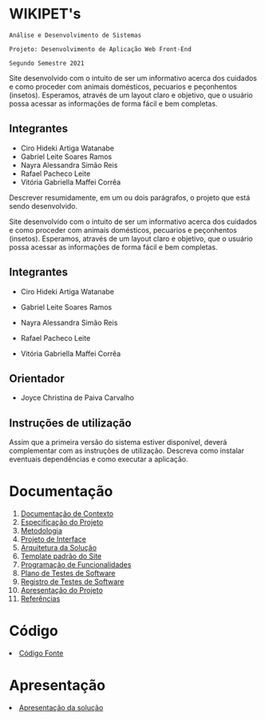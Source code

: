 # WIKIPET's

`Análise e Desenvolvimento de Sistemas`

`Projeto: Desenvolvimento de Aplicação Web Front-End`

`Segundo Semestre 2021`

Site desenvolvido com o intuito de ser um informativo acerca dos cuidados e como proceder com animais domésticos, pecuarios e peçonhentos (insetos). 
Esperamos, através de um layout claro e objetivo, que o usuário possa acessar as informações de forma fácil e bem completas.

## Integrantes
* Ciro Hideki Artiga Watanabe
* Gabriel Leite Soares Ramos
* Nayra Alessandra Simão Reis 
* Rafael Pacheco Leite
* Vitória Gabriella Maffei Corrêa 


Descrever resumidamente, em um ou dois parágrafos, o projeto que está sendo desenvolvido.

Site desenvolvido com o intuito de ser um informativo acerca dos cuidados e como proceder com animais domésticos, pecuarios e peçonhentos (insetos). 
Esperamos, através de um layout claro e objetivo, que o usuário possa acessar as informações de forma fácil e bem completas.


## Integrantes
* Ciro Hideki Artiga Watanabe
* Gabriel Leite Soares Ramos
* Nayra Alessandra Simão Reis 
* Rafael Pacheco Leite

* Vitória Gabriella Maffei Corrêa 



## Orientador

* Joyce Christina de Paiva Carvalho

## Instruções de utilização

Assim que a primeira versão do sistema estiver disponível, deverá complementar com as instruções de utilização. Descreva como instalar eventuais dependências e como executar a aplicação.

# Documentação

<ol>
<li><a href="docs/01-Documentação de Contexto.md"> Documentação de Contexto</a></li>
<li><a href="docs/02-Especificação do Projeto.md"> Especificação do Projeto</a></li>
<li><a href="docs/03-Metodologia.md"> Metodologia</a></li>
<li><a href="docs/04-Projeto de Interface.md"> Projeto de Interface</a></li>
<li><a href="docs/05-Arquitetura da Solução.md"> Arquitetura da Solução</a></li>
<li><a href="docs/06-Template padrão do Site.md"> Template padrão do Site</a></li>
<li><a href="docs/07-Programação de Funcionalidades.md"> Programação de Funcionalidades</a></li>
<li><a href="docs/08-Plano de Testes de Software.md"> Plano de Testes de Software</a></li>
<li><a href="docs/09-Registro de Testes de Software.md"> Registro de Testes de Software</a></li>
<li><a href="docs/10-Apresentação do Projeto.md"> Apresentação do Projeto</a></li>
<li><a href="docs/11-Referências.md"> Referências</a></li>
</ol>

# Código

<li><a href="src/README.md"> Código Fonte</a></li>

# Apresentação

<li><a href="presentation/README.md"> Apresentação da solução</a></li>
